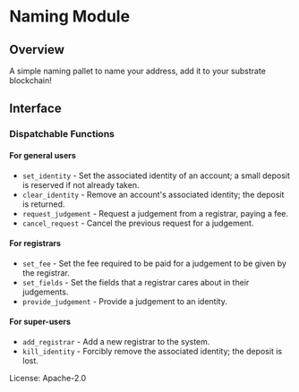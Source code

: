 # Naming Module



## Overview

A simple naming pallet to name your address, add it to your substrate blockchain!

## Interface

### Dispatchable Functions

#### For general users
* `set_identity` - Set the associated identity of an account; a small deposit is reserved if not
  already taken.
* `clear_identity` - Remove an account's associated identity; the deposit is returned.
* `request_judgement` - Request a judgement from a registrar, paying a fee.
* `cancel_request` - Cancel the previous request for a judgement.



#### For registrars
* `set_fee` - Set the fee required to be paid for a judgement to be given by the registrar.
* `set_fields` - Set the fields that a registrar cares about in their judgements.
* `provide_judgement` - Provide a judgement to an identity.

#### For super-users
* `add_registrar` - Add a new registrar to the system.
* `kill_identity` - Forcibly remove the associated identity; the deposit is lost.

[`Call`]: ./enum.Call.html
[`Config`]: ./trait.Config.html

License: Apache-2.0
